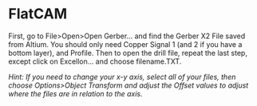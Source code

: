 # FlatCAM

First, go to File>Open>Open Gerber... and find the Gerber X2 File saved from Altium. You should only need Copper Signal 1 (and 2 if you have a bottom layer), and Profile. Then to open the drill file, repeat the last step, except click on Excellon... and choose filename.TXT. 

*Hint: If you need to change your x-y axis, select all of your files, then choose Options>Object Transform and adjust the Offset values to adjust where the files are in relation to the axis.*


